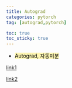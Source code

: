 ```yaml
---
title: Autograd
categories: pytorch
tag: [autograd,pytorch]

toc: true
toc_sticky: true
---
```


- <mark style='background-color: #fff5b1'> Autograd, 자동미분 </mark>



[link1](https://wjddyd66.github.io/pytorch/Pytorch-Problem/)

[link2](https://tutorials.pytorch.kr/beginner/blitz/autograd_tutorial.html)
